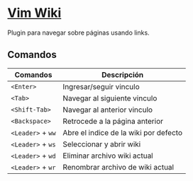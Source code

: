 # [Vim Wiki](https://vimawesome.com/plugin/vimwiki-the-lucky-one)

Plugin para navegar sobre páginas usando links.

## Comandos

| Comandos          | Descripción                           |
| ---               | ---                                   |
| `<Enter>`         | Ingresar/seguir vinculo               |
| `<Tab>`           | Navegar al siguiente vinculo          |
| `<Shift-Tab>`     | Navegar al anterior vinculo           |
| `<Backspace>`     | Retrocede a la página anterior        |
| `<Leader>` + `ww` | Abre el indice de la wiki por defecto |
| `<Leader>` + `ws` | Seleccionar y abrir wiki              |
| `<Leader>` + `wd` | Eliminar archivo wiki actual          |
| `<Leader>` + `wr` | Renombrar archivo de wiki actual      |


